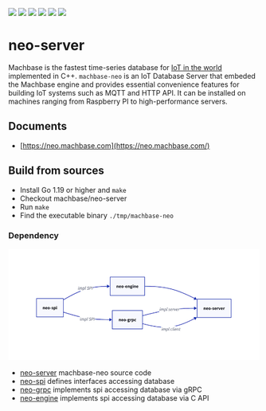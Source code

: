 
[![](https://img.shields.io/github/v/release/machbase/neo-server?sort=semver)](https://github.com/machbase/neo-server/releases)
[![](https://github.com/machbase/neo-server/actions/workflows/ci-linux-arm64.yml/badge.svg)](https://github.com/machbase/neo-server/actions/workflows/ci-linux-arm64.yml)
[![](https://github.com/machbase/neo-server/actions/workflows/ci-linux-amd64.yml/badge.svg)](https://github.com/machbase/neo-server/actions/workflows/ci-linux-amd64.yml)
[![](https://github.com/machbase/neo-server/actions/workflows/ci-darwin-arm64.yml/badge.svg)](https://github.com/machbase/neo-server/actions/workflows/ci-darwin-arm64.yml)
[![](https://github.com/machbase/neo-server/actions/workflows/ci-darwin-amd64.yml/badge.svg)](https://github.com/machbase/neo-server/actions/workflows/ci-darwin-amd64.yml)
[![](https://github.com/machbase/neo-server/actions/workflows/ci-windows-amd64.yml/badge.svg)](https://github.com/machbase/neo-server/actions/workflows/ci-windows-amd64.yml)

# neo-server

Machbase is the fastest time-series database for [IoT in the world](https://www.tpc.org/tpcx-iot/results/tpcxiot_perf_results5.asp?version=2) implemented in C++. 
`machbase-neo` is an IoT Database Server that embeded the Machbase engine and provides essential convenience features for building IoT systems such as MQTT and HTTP API. It can be installed on machines ranging from Raspberry PI to high-performance servers.

## Documents

- [https://neo.machbase.com](https://neo.machbase.com/)

## Build from sources

- Install Go 1.19 or higher and `make`
- Checkout machbase/neo-server
- Run `make`
- Find the executable binary `./tmp/machbase-neo`

### Dependency

![deps](./docs/deps.png)

- [neo-server](https://github.com/machbase/neo-server) machbase-neo source code
- [neo-spi](https://github.com/machbase/neo-spi) defines interfaces accessing database
- [neo-grpc](https://github.com/machbase/neo-grpc) implements spi accessing database via gRPC
- [neo-engine](https://github.com/machbase/neo-engine) implements spi accessing database via C API
